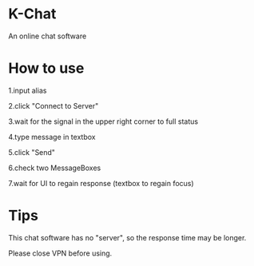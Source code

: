 # K-Chat
An online chat software

# How to use

1.input alias

2.click "Connect to Server"

3.wait for the signal in the upper right corner to full status

4.type message in textbox

5.click "Send"

6.check two MessageBoxes

7.wait for UI to regain response (textbox to regain focus)

# Tips

This chat software has no "server", so the response time may be longer.

Please close VPN before using.
